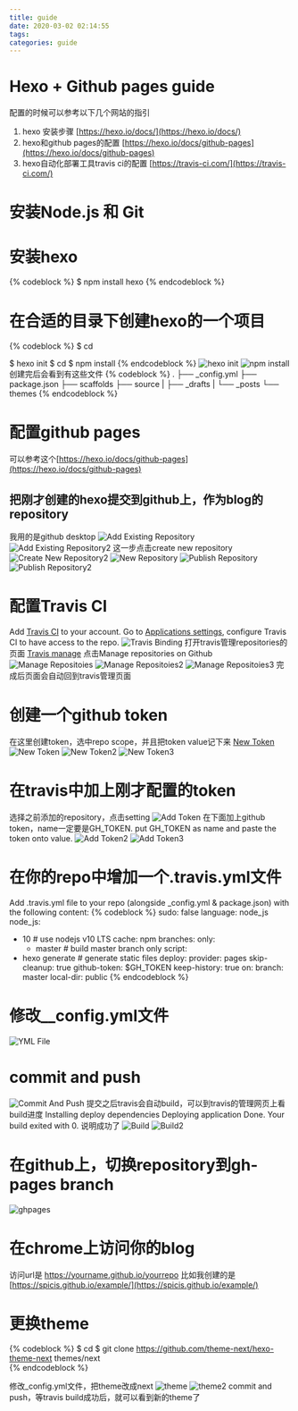```yaml
---
title: guide
date: 2020-03-02 02:14:55
tags: 
categories: guide
---
```


# Hexo + Github pages guide
配置的时候可以参考以下几个网站的指引
1. hexo 安装步骤 [https://hexo.io/docs/](https://hexo.io/docs/)
2. hexo和github pages的配置 [https://hexo.io/docs/github-pages](https://hexo.io/docs/github-pages)
3. hexo自动化部署工具travis ci的配置 [https://travis-ci.com/](https://travis-ci.com/)

# 安装Node.js 和 Git

# 安装hexo
{% codeblock %}
$ npm install hexo
{% endcodeblock %}

# 在合适的目录下创建hexo的一个项目
{% codeblock %}
$ cd <yourfolder>

$ hexo init <folder>
$ cd <folder>
$ npm install
{% endcodeblock %}
![hexo init](hexoinit.png)
![npm install](npminstall.png)
创建完后会看到有这些文件
{% codeblock %}
.
├── _config.yml
├── package.json
├── scaffolds
├── source
|   ├── _drafts
|   └── _posts
└── themes
{% endcodeblock %}

# 配置github pages
可以参考这个[https://hexo.io/docs/github-pages](https://hexo.io/docs/github-pages)

## 把刚才创建的hexo提交到github上，作为blog的repository
我用的是github desktop
![Add Existing Repository](addexistingrepo.png)
![Add Existing Repository2](addexistingrepo2.png)
这一步点击create new repository
![Create New Repository2](createnewrepo.png)
![New Repository](newrepo.png)
![Publish Repository](publishrepo.png)
![Publish Repository2](publishrepo2.png)

# 配置Travis CI
Add [Travis CI](https://github.com/marketplace/travis-ci) to your account.
Go to [Applications settings](https://github.com/settings/installations), configure Travis CI to have access to the repo.
![Travis Binding](travisbinding.png)
打开travis管理repositories的页面 [Travis manage](https://travis-ci.com/account/repositories)
点击Manage repositories on Github
![Manage Repositoies](managerepo.png)
![Manage Repositoies2](managerepo2.png)
![Manage Repositoies3](managerepo3.png)
完成后页面会自动回到travis管理页面

# 创建一个github token
在这里创建token，选中repo scope，并且把token value记下来 [New Token](https://github.com/settings/tokens)
![New Token](newtoken.png)
![New Token2](newtoken2.png)
![New Token3](newtoken3.png)

# 在travis中加上刚才配置的token
选择之前添加的repository，点击setting
![Add Token](addtoken.png)
在下面加上github token，name一定要是GH_TOKEN.
put GH_TOKEN as name and paste the token onto value.
![Add Token2](addtoken2.png)
![Add Token3](addtoken3.png)

# 在你的repo中增加一个.travis.yml文件
Add .travis.yml file to your repo (alongside _config.yml & package.json) with the following content:
{% codeblock %}
sudo: false
language: node_js
node_js:
  - 10 # use nodejs v10 LTS
cache: npm
branches:
  only:
    - master # build master branch only
script:
  - hexo generate # generate static files
deploy:
  provider: pages
  skip-cleanup: true
  github-token: $GH_TOKEN
  keep-history: true
  on:
    branch: master
  local-dir: public
{% endcodeblock %}

# 修改__config.yml文件
![YML File](ymlfile.png)

# commit and push
![Commit And Push](commitandpush.png)
提交之后travis会自动build，可以到travis的管理网页上看build进度
Installing deploy dependencies 
Deploying application 
Done. Your build exited with 0.
说明成功了
![Build](build.png)
![Build2](build2.png)

# 在github上，切换repository到gh-pages branch
![ghpages](ghpages.png)

# 在chrome上访问你的blog
访问url是 https://yourname.github.io/yourrepo
比如我创建的是[https://spicis.github.io/example/](https://spicis.github.io/example/)

# 更换theme
{% codeblock %}
$ cd <folder>
$ git clone https://github.com/theme-next/hexo-theme-next themes/next	
{% endcodeblock %}

修改_config.yml文件，把theme改成next
![theme](theme.png)
![theme2](theme2.png)
commit and push，等travis build成功后，就可以看到新的theme了
